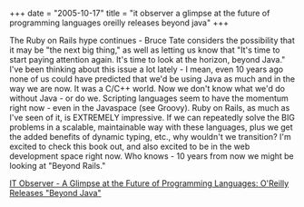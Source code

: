 +++
date = "2005-10-17"
title = "it observer a glimpse at the future of programming languages oreilly releases beyond java"
+++

The Ruby on Rails hype continues - Bruce Tate considers the possibility that it may be "the next big thing," as well as letting us know that "It's time to start paying attention again. It's time to look at the horizon, beyond Java."  I've been thinking about this issue a lot lately - I mean, even 10 years ago none of us could have predicted that we'd be using Java as much and in the way we are now.  It was a C/C++ world.  Now we don't know what we'd do without Java - or do we.  Scripting languages seem to have the momentum right now - even in the Javaspace (see Groovy).  Ruby on Rails, as much as I've seen of it, is EXTREMELY impressive.  If we can repeatedly solve the BIG problems in a scalable, maintainable way with these languages, plus we get the added benefits of dynamic typing, etc., why wouldn't we transition?  I'm excited to check this book out, and also excited to be in the web development space right now.  Who knows - 10 years from now we might be looking at "Beyond Rails."  
  
  
  
[IT Observer - A Glimpse at the Future of Programming Languages: O'Reilly Releases "Beyond Java"](http://www.ebcvg.com/press.php?id=1761)
